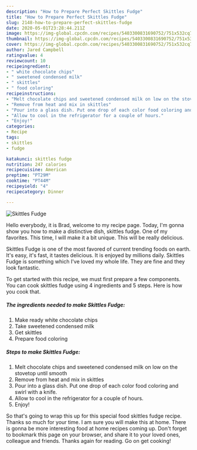 ```yaml
---
description: "How to Prepare Perfect Skittles Fudge"
title: "How to Prepare Perfect Skittles Fudge"
slug: 2148-how-to-prepare-perfect-skittles-fudge
date: 2020-05-01T23:28:44.211Z
image: https://img-global.cpcdn.com/recipes/5403300831690752/751x532cq70/skittles-fudge-recipe-main-photo.jpg
thumbnail: https://img-global.cpcdn.com/recipes/5403300831690752/751x532cq70/skittles-fudge-recipe-main-photo.jpg
cover: https://img-global.cpcdn.com/recipes/5403300831690752/751x532cq70/skittles-fudge-recipe-main-photo.jpg
author: Jared Campbell
ratingvalue: 4
reviewcount: 10
recipeingredient:
- " white chocolate chips"
- " sweetened condensed milk"
- " skittles"
- " food coloring"
recipeinstructions:
- "Melt chocolate chips and sweetened condensed milk on low on the stovetop until smooth"
- "Remove from heat and mix in skittles"
- "Pour into a glass dish. Put one drop of each color food coloring and swirl with a knife."
- "Allow to cool in the refrigerator for a couple of hours."
- "Enjoy!"
categories:
- Recipe
tags:
- skittles
- fudge

katakunci: skittles fudge 
nutrition: 247 calories
recipecuisine: American
preptime: "PT29M"
cooktime: "PT44M"
recipeyield: "4"
recipecategory: Dinner

---
```



![Skittles Fudge](https://img-global.cpcdn.com/recipes/5403300831690752/751x532cq70/skittles-fudge-recipe-main-photo.jpg)

Hello everybody, it is Brad, welcome to my recipe page. Today, I'm gonna show you how to make a distinctive dish, skittles fudge. One of my favorites. This time, I will make it a bit unique. This will be really delicious.

Skittles Fudge is one of the most favored of current trending foods on earth. It's easy, it's fast, it tastes delicious. It is enjoyed by millions daily. Skittles Fudge is something which I've loved my whole life. They are fine and they look fantastic.




To get started with this recipe, we must first prepare a few components. You can cook skittles fudge using 4 ingredients and 5 steps. Here is how you cook that.

<!--inarticleads1-->

##### The ingredients needed to make Skittles Fudge:

1. Make ready  white chocolate chips
1. Take  sweetened condensed milk
1. Get  skittles
1. Prepare  food coloring




<!--inarticleads2-->

##### Steps to make Skittles Fudge:

1. Melt chocolate chips and sweetened condensed milk on low on the stovetop until smooth
1. Remove from heat and mix in skittles
1. Pour into a glass dish. Put one drop of each color food coloring and swirl with a knife.
1. Allow to cool in the refrigerator for a couple of hours.
1. Enjoy!




So that's going to wrap this up for this special food skittles fudge recipe. Thanks so much for your time. I am sure you will make this at home. There is gonna be more interesting food at home recipes coming up. Don't forget to bookmark this page on your browser, and share it to your loved ones, colleague and friends. Thanks again for reading. Go on get cooking!
